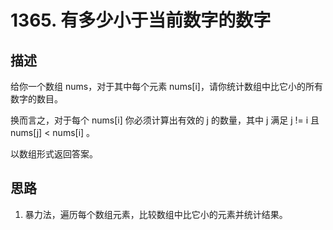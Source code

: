 # 1365. 有多少小于当前数字的数字

## 描述

给你一个数组 nums，对于其中每个元素 nums[i]，请你统计数组中比它小的所有数字的数目。

换而言之，对于每个 nums[i] 你必须计算出有效的 j 的数量，其中 j 满足 j != i 且 nums[j] < nums[i] 。

以数组形式返回答案。

## 思路

1. 暴力法，遍历每个数组元素，比较数组中比它小的元素并统计结果。